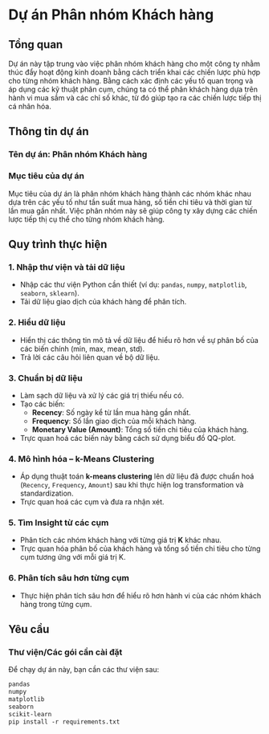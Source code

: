 # **Dự án Phân nhóm Khách hàng**

## **Tổng quan**
Dự án này tập trung vào việc phân nhóm khách hàng cho một công ty nhằm thúc đẩy hoạt động kinh doanh bằng cách triển khai các chiến lược phù hợp cho từng nhóm khách hàng. Bằng cách xác định các yếu tố quan trọng và áp dụng các kỹ thuật phân cụm, chúng ta có thể phân khách hàng dựa trên hành vi mua sắm và các chỉ số khác, từ đó giúp tạo ra các chiến lược tiếp thị cá nhân hóa.

## **Thông tin dự án**

### **Tên dự án**: Phân nhóm Khách hàng  

### **Mục tiêu của dự án**
Mục tiêu của dự án là phân nhóm khách hàng thành các nhóm khác nhau dựa trên các yếu tố như tần suất mua hàng, số tiền chi tiêu và thời gian từ lần mua gần nhất. Việc phân nhóm này sẽ giúp công ty xây dựng các chiến lược tiếp thị cụ thể cho từng nhóm khách hàng.

## **Quy trình thực hiện**

### 1. **Nhập thư viện và tải dữ liệu**
   - Nhập các thư viện Python cần thiết (ví dụ: `pandas`, `numpy`, `matplotlib`, `seaborn`, `sklearn`).
   - Tải dữ liệu giao dịch của khách hàng để phân tích.

### 2. **Hiểu dữ liệu**
   - Hiển thị các thông tin mô tả về dữ liệu để hiểu rõ hơn về sự phân bố của các biến chính (min, max, mean, std).
   - Trả lời các câu hỏi liên quan về bộ dữ liệu.

### 3. **Chuẩn bị dữ liệu**
   - Làm sạch dữ liệu và xử lý các giá trị thiếu nếu có.
   - Tạo các biến:
     - **Recency**: Số ngày kể từ lần mua hàng gần nhất.
     - **Frequency**: Số lần giao dịch của mỗi khách hàng.
     - **Monetary Value (Amount)**: Tổng số tiền chi tiêu của khách hàng.
   - Trực quan hoá các biến này bằng cách sử dụng biểu đồ QQ-plot.

### 4. **Mô hình hóa – k-Means Clustering**
   - Áp dụng thuật toán **k-means clustering** lên dữ liệu đã được chuẩn hoá (`Recency`, `Frequency`, `Amount`) sau khi thực hiện log transformation và standardization.
   - Trực quan hoá các cụm và đưa ra nhận xét.

### 5. **Tìm Insight từ các cụm**
   - Phân tích các nhóm khách hàng với từng giá trị **K** khác nhau.
   - Trực quan hóa phân bố của khách hàng và tổng số tiền chi tiêu cho từng cụm tương ứng với mỗi giá trị K.

### 6. **Phân tích sâu hơn từng cụm**
   - Thực hiện phân tích sâu hơn để hiểu rõ hơn hành vi của các nhóm khách hàng trong từng cụm.

## **Yêu cầu**

### **Thư viện/Các gói cần cài đặt**
Để chạy dự án này, bạn cần các thư viện sau:
```txt
pandas
numpy
matplotlib
seaborn
scikit-learn
pip install -r requirements.txt

